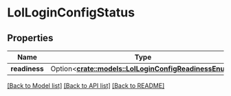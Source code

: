 # LolLoginConfigStatus

## Properties

Name | Type | Description | Notes
------------ | ------------- | ------------- | -------------
**readiness** | Option<[**crate::models::LolLoginConfigReadinessEnum**](LolLoginConfigReadinessEnum.md)> |  | [optional]

[[Back to Model list]](../README.md#documentation-for-models) [[Back to API list]](../README.md#documentation-for-api-endpoints) [[Back to README]](../README.md)


